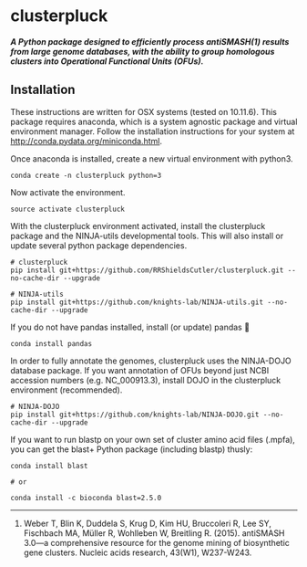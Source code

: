 clusterpluck
=======
##### A Python package designed to efficiently process antiSMASH(1) results from large genome databases, with the ability to group homologous clusters into Operational Functional Units (OFUs).

## Installation

These instructions are written for OSX systems (tested on 10.11.6). This package requires anaconda, which is a system agnostic package and virtual environment manager. Follow the installation instructions for your system at http://conda.pydata.org/miniconda.html.

Once anaconda is installed, create a new virtual environment with python3.

```
conda create -n clusterpluck python=3
```
Now activate the environment.
```
source activate clusterpluck
```
With the clusterpluck environment activated, install the clusterpluck package and the NINJA-utils developmental tools. This will also install or update several python package dependencies.

```
# clusterpluck
pip install git+https://github.com/RRShieldsCutler/clusterpluck.git --no-cache-dir --upgrade

# NINJA-utils
pip install git+https://github.com/knights-lab/NINJA-utils.git --no-cache-dir --upgrade
```
If you do not have pandas installed, install (or update) pandas :panda_face:
```
conda install pandas
```
In order to fully annotate the genomes, clusterpluck uses the NINJA-DOJO database package. If you want annotation of OFUs beyond just NCBI accession numbers (e.g. NC_000913.3), install DOJO in the clusterpluck environment (recommended).

```
# NINJA-DOJO
pip install git+https://github.com/knights-lab/NINJA-DOJO.git --no-cache-dir --upgrade
```

If you want to run blastp on your own set of cluster amino acid files (.mpfa), you can get the blast+ Python package (including blastp) thusly:
```
conda install blast

# or

conda install -c bioconda blast=2.5.0
```

______________

1. Weber T, Blin K, Duddela S, Krug D, Kim HU, Bruccoleri R, Lee SY, Fischbach MA, Müller R, Wohlleben W, Breitling R. (2015). antiSMASH 3.0—a comprehensive resource for the genome mining of biosynthetic gene clusters. Nucleic acids research, 43(W1), W237-W243.
